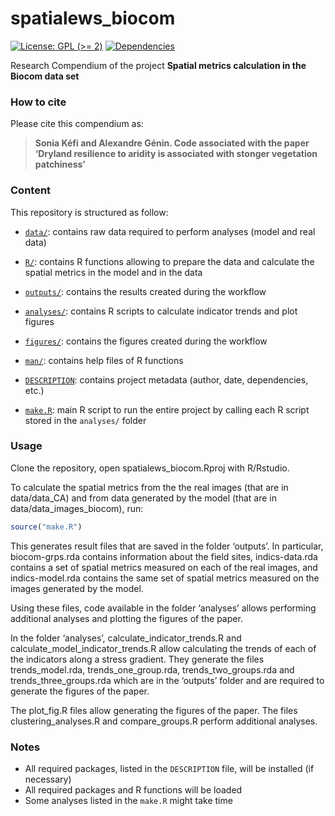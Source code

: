 
<!-- README.md is generated from README.Rmd. Please edit that file -->

# spatialews_biocom

<!-- badges: start -->

[![License: GPL (\>=
2)](https://img.shields.io/badge/License-GPL%20%28%3E%3D%202%29-blue.svg)](https://choosealicense.com/licenses/gpl-2.0/)
[![Dependencies](https://img.shields.io/badge/dependencies-2/94-green?style=flat)](#)
<!-- badges: end -->

Research Compendium of the project **Spatial metrics calculation in the
Biocom data set**

### How to cite

Please cite this compendium as:

> **Sonia Kéfi and Alexandre Génin. Code associated with the paper
> ‘Dryland resilience to aridity is associated with stonger vegetation
> patchiness’**

### Content

This repository is structured as follow:

- [`data/`](https://github.com/skefi/spatialews_biocom/tree/master/raw-data):
  contains raw data required to perform analyses (model and real data)

- [`R/`](https://github.com/skefi/spatialews_biocom/tree/master/R):
  contains R functions allowing to prepare the data and calculate the
  spatial metrics in the model and in the data

- [`outputs/`](https://github.com/skefi/spatialews_biocom/tree/master/outputs):
  contains the results created during the workflow

- [`analyses/`](https://github.com/skefi/spatialews_biocom/tree/master/analyses/):
  contains R scripts to calculate indicator trends and plot figures

- [`figures/`](https://github.com/skefi/spatialews_biocom/tree/master/figures):
  contains the figures created during the workflow

- [`man/`](https://github.com/skefi/spatialews_biocom/tree/master/man):
  contains help files of R functions

- [`DESCRIPTION`](https://github.com/skefi/spatialews_biocom/tree/master/DESCRIPTION):
  contains project metadata (author, date, dependencies, etc.)

- [`make.R`](https://github.com/skefi/spatialews_biocom/tree/master/make.R):
  main R script to run the entire project by calling each R script
  stored in the `analyses/` folder

### Usage

Clone the repository, open spatialews_biocom.Rproj with R/Rstudio.

To calculate the spatial metrics from the the real images (that are in
data/data_CA) and from data generated by the model (that are in
data/data_images_biocom), run:

``` r
source("make.R")
```

This generates result files that are saved in the folder ‘outputs’. In
particular, biocom-grps.rda contains information about the field sites,
indics-data.rda contains a set of spatial metrics measured on each of
the real images, and indics-model.rda contains the same set of spatial
metrics measured on the images generated by the model.

Using these files, code available in the folder ‘analyses’ allows
performing additional analyses and plotting the figures of the paper.

In the folder ‘analyses’, calculate_indicator_trends.R and
calculate_model_indicator_trends.R allow calculating the trends of each
of the indicators along a stress gradient. They generate the files
trends_model.rda, trends_one_group.rda, trends_two_groups.rda and
trends_three_groups.rda which are in the ‘outputs’ folder and are
required to generate the figures of the paper.

The plot_fig.R files allow generating the figures of the paper. The
files clustering_analyses.R and compare_groups.R perform additional
analyses.

### Notes

- All required packages, listed in the `DESCRIPTION` file, will be
  installed (if necessary)
- All required packages and R functions will be loaded
- Some analyses listed in the `make.R` might take time
